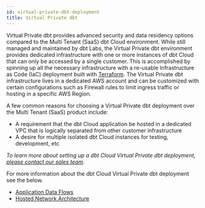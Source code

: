 ```yaml
---
id: virtual-private-dbt-deployment
title: Virtual Private dbt
---
```


Virtual Private dbt provides advanced security and data residency options compared to the Multi Tenant (SaaS) dbt Cloud environment. While still managed and maintained by dbt Labs, the Virtual Private dbt environment provides dedicated infrastructure with one or more instances of dbt Cloud that can only be accessed by a single customer. This is accomplished by spinning up all the necessary infrastructure with a re-usable Infrastructure as Code (IaC) deployment built with [Terraform](https://www.terraform.io/). The Virtual Private dbt infrastructure lives in a dedicated AWS account and can be customized with certain configurations such as Firewall rules to limit ingress traffic or hosting in a specific AWS Region.

A few common reasons for choosing a Virtual Private dbt deployment over the Multi Tenant (SaaS) product include:
- A requirement that the dbt Cloud application be hosted in a dedicated VPC that is logically separated from other customer infrastructure
- A desire for multiple isolated dbt Cloud instances for testing, development, etc

_To learn more about setting up a dbt Cloud Virtual Private dbt deployment, [please contact our sales team](mailto:sales@getdbt.com)._

For more information about the dbt Cloud Virtual Private dbt deployment see the below.

- [Application Data Flows](/docs/dbt-cloud/deployments/deployment-architecture#application-data-flows)
- [Hosted Network Architecture](/docs/dbt-cloud/deployments/deployment-architecture#hosted-network-architecture)
